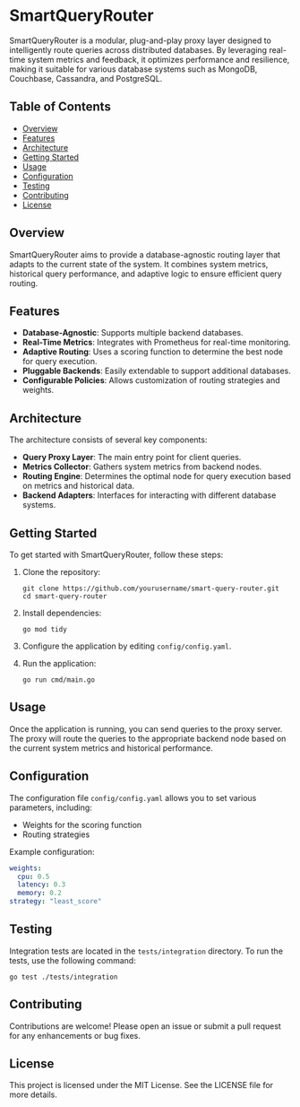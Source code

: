 # SmartQueryRouter

SmartQueryRouter is a modular, plug-and-play proxy layer designed to intelligently route queries across distributed databases. By leveraging real-time system metrics and feedback, it optimizes performance and resilience, making it suitable for various database systems such as MongoDB, Couchbase, Cassandra, and PostgreSQL.

## Table of Contents

- [Overview](#overview)
- [Features](#features)
- [Architecture](#architecture)
- [Getting Started](#getting-started)
- [Usage](#usage)
- [Configuration](#configuration)
- [Testing](#testing)
- [Contributing](#contributing)
- [License](#license)

## Overview

SmartQueryRouter aims to provide a database-agnostic routing layer that adapts to the current state of the system. It combines system metrics, historical query performance, and adaptive logic to ensure efficient query routing.

## Features

- **Database-Agnostic**: Supports multiple backend databases.
- **Real-Time Metrics**: Integrates with Prometheus for real-time monitoring.
- **Adaptive Routing**: Uses a scoring function to determine the best node for query execution.
- **Pluggable Backends**: Easily extendable to support additional databases.
- **Configurable Policies**: Allows customization of routing strategies and weights.

## Architecture

The architecture consists of several key components:

- **Query Proxy Layer**: The main entry point for client queries.
- **Metrics Collector**: Gathers system metrics from backend nodes.
- **Routing Engine**: Determines the optimal node for query execution based on metrics and historical data.
- **Backend Adapters**: Interfaces for interacting with different database systems.

## Getting Started

To get started with SmartQueryRouter, follow these steps:

1. Clone the repository:
   ```
   git clone https://github.com/yourusername/smart-query-router.git
   cd smart-query-router
   ```

2. Install dependencies:
   ```
   go mod tidy
   ```

3. Configure the application by editing `config/config.yaml`.

4. Run the application:
   ```
   go run cmd/main.go
   ```

## Usage

Once the application is running, you can send queries to the proxy server. The proxy will route the queries to the appropriate backend node based on the current system metrics and historical performance.

## Configuration

The configuration file `config/config.yaml` allows you to set various parameters, including:

- Weights for the scoring function
- Routing strategies

Example configuration:
```yaml
weights:
  cpu: 0.5
  latency: 0.3
  memory: 0.2
strategy: "least_score"
```

## Testing

Integration tests are located in the `tests/integration` directory. To run the tests, use the following command:
```
go test ./tests/integration
```

## Contributing

Contributions are welcome! Please open an issue or submit a pull request for any enhancements or bug fixes.

## License

This project is licensed under the MIT License. See the LICENSE file for more details.
